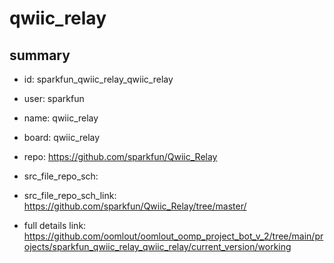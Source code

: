 # qwiic_relay
 
## summary 
* id: sparkfun_qwiic_relay_qwiic_relay
* user: sparkfun
* name: qwiic_relay
* board: qwiic_relay
* repo: https://github.com/sparkfun/Qwiic_Relay



* src_file_repo_sch: 
* src_file_repo_sch_link: https://github.com/sparkfun/Qwiic_Relay/tree/master/
* full details link: https://github.com/oomlout/oomlout_oomp_project_bot_v_2/tree/main/projects/sparkfun_qwiic_relay_qwiic_relay/current_version/working  







